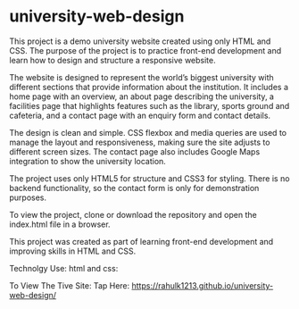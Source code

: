 # university-web-design
This project is a demo university website created using only HTML and CSS. The purpose of the project is to practice front-end development and learn how to design and structure a responsive website.

The website is designed to represent the world’s biggest university with different sections that provide information about the institution. It includes a home page with an overview, an about page describing the university, a facilities page that highlights features such as the library, sports ground and cafeteria, and a contact page with an enquiry form and contact details.

The design is clean and simple. CSS flexbox and media queries are used to manage the layout and responsiveness, making sure the site adjusts to different screen sizes. The contact page also includes Google Maps integration to show the university location.

The project uses only HTML5 for structure and CSS3 for styling. There is no backend functionality, so the contact form is only for demonstration purposes.

To view the project, clone or download the repository and open the index.html file in a browser.

This project was created as part of learning front-end development and improving skills in HTML and CSS.

Technolgy Use:
html and css:

To View The Tive Site:
Tap Here:  https://rahulk1213.github.io/university-web-design/
